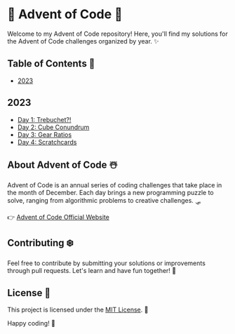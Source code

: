 # 🎄 Advent of Code 🎅

Welcome to my Advent of Code repository! Here, you'll find my solutions for the Advent of Code challenges organized by year. ✨

## Table of Contents 🎁

- [2023](#2023)

## 2023
- [Day 1: Trebuchet?!](2023/day1/problem.md)
- [Day 2: Cube Conundrum](2023/day2/problem.md)
- [Day 3: Gear Ratios](2023/day3/problem.md)
- [Day 4: Scratchcards](2023/day4/problem.md)

## About Advent of Code ☃️

Advent of Code is an annual series of coding challenges that take place in the month of December. Each day brings a new programming puzzle to solve, ranging from algorithmic problems to creative challenges. 🛷

👉 [Advent of Code Official Website](https://adventofcode.com/)

## Contributing ❄️

Feel free to contribute by submitting your solutions or improvements through pull requests. Let's learn and have fun together! 🎀

## License 🦌

This project is licensed under the [MIT License](LICENSE). 🍬

Happy coding! 🚀
